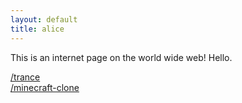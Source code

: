 ```yaml
---
layout: default
title: alice
---
```


This is an internet page on the world wide web! Hello.

[/trance](/trance/) <br/>
[/minecraft-clone](/minecraft-clone/)